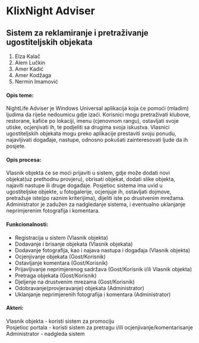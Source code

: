 ﻿# KlixNight Adviser

## Sistem za reklamiranje i pretraživanje ugostiteljskih objekata

1. Elza Kalač  
2. Alem Lučkin  
3. Amer Kadić  
4. Amer Kodžaga
5. Nermin Imamović  

#### Opis teme: 

NightLife Adviser je Windows Universal aplikacija koja će pomoći (mladim) ljudima da riješe nedoumicu gdje izaći. Korisnici mogu pretraživati klubove, restorane, kafiće po lokaciji, imenu (cjenovnom rangu), ostavljati svoje utiske, ocjenjivati ih, te podjeliti sa drugima svoja iskustva. Vlasnici ugostiteljskih objekata mogu preko aplikacije prestaviti svoju ponudu, najavljivati događaje, nastupe, odnosno pokušati zainteresovati ljude da ih posjete.

#### Opis procesa: 

Vlasnik objekta će se moći prijaviti u sistem, gdje može dodati novi objekat(uz prethodnu provjeru), obrisati objekat, dodati slike objekta, najaviti nastupe ili druge događaje. 
Posjetioc sistema ima uvid u ugostiteljske objekte, u fotogalerije, ocjenjuje ih, ostavljati dojmove, pretražuje iste(po raznim kriterijima), dijeliti iste po drustvenim mrežama.
Administrator je zadužen za nadgledanje sistema, i eventualno uklanjanje neprimjerenim fotografija i komentara. 

#### Funkcionalnosti: 

- Registracija u sistem (Vlasnik objekta)
- Dodavanje i brisanje objekata (Vlasnik objekata)
- Dodavanje fotografija, kao i najava nastupa i događaja (Vlasnik objekta)
- Ocjenjivanje objekata (Gost/Korisnik)
- Ostavljanje komentara (Gost/Korisnik)
- Prijavljivanje neprimjerenog sadržava (Gost/Korisnik i/ili Vlasnik objekta)
- Pretraga objekata (Gost/Korisnik)
- Djeljenje na drustvenim mrezama (Gost/Korisnik)
- Odobravanje(provjeravanje) objekata (Administrator)
- Uklanjanje neprimjerenih fotografija i komentara (Administrator)

#### Akteri: 

Vlasnik objekta - koristi sistem za promociju  
Posjetioc portala - koristi sistem za pretragu i/ili ocjenjivanje/komentarisanje    
Administrator - nadgleda sistem  



